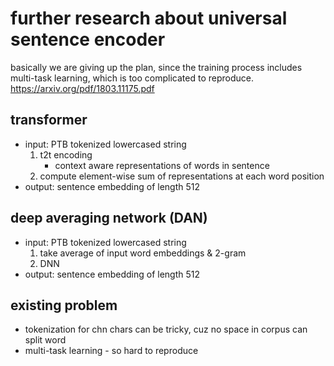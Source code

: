 # further research about universal sentence encoder

basically we are giving up the plan, since the training process includes multi-task learning, which is too complicated to reproduce.    
https://arxiv.org/pdf/1803.11175.pdf

## transformer

+ input: PTB tokenized lowercased string
    1. t2t encoding
        - context aware representations of words in sentence
    2. compute element-wise sum of representations at each word position
+ output: sentence embedding of length 512

## deep averaging network (DAN)

+ input: PTB tokenized lowercased string
    1. take average of input word embeddings & 2-gram
    2. DNN
+ output: sentence embedding of length 512

## existing problem

+ tokenization for chn chars can be tricky, cuz no space in corpus can split word
+ multi-task learning - so hard to reproduce
